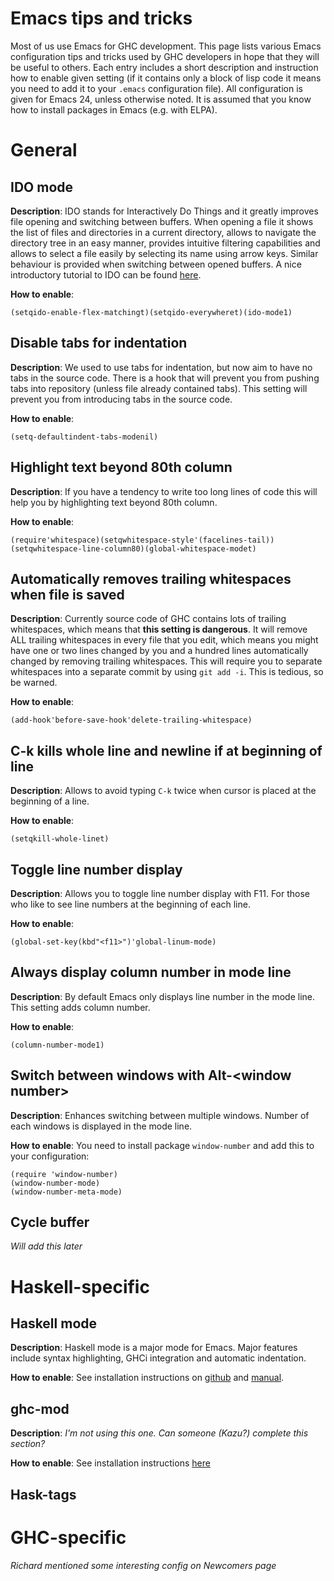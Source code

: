 # Emacs tips and tricks


Most of us use Emacs for GHC development. This page lists various Emacs configuration tips and tricks used by GHC developers in hope that they will be useful to others. Each entry includes a short description and instruction how to enable given setting (if it contains only a block of lisp code it means you need to add it to your `.emacs` configuration file). All configuration is given for Emacs 24, unless otherwise noted. It is assumed that you know how to install packages in Emacs (e.g. with ELPA).

# General

## IDO mode

**Description**: IDO stands for Interactively Do Things and it greatly improves file opening and switching between buffers. When opening a file it shows the list of files and directories in a current directory, allows to navigate the directory tree in an easy manner, provides intuitive filtering capabilities and allows to select a file easily by selecting its name using arrow keys. Similar behaviour is provided when switching between opened buffers. A nice introductory tutorial to IDO can be found [ here](http://www.masteringemacs.org/articles/2010/10/10/introduction-to-ido-mode/).

**How to enable**:

```
(setqido-enable-flex-matchingt)(setqido-everywheret)(ido-mode1)
```

## Disable tabs for indentation

**Description**: We used to use tabs for indentation, but now aim to have no tabs in the source code. There is a hook that will prevent you from pushing tabs into repository (unless file already contained tabs). This setting will prevent you from introducing tabs in the source code.

**How to enable**:

```
(setq-defaultindent-tabs-modenil)
```

## Highlight text beyond 80th column

**Description**: If you have a tendency to write too long lines of code this will help you by highlighting text beyond 80th column.

**How to enable**:

```
(require'whitespace)(setqwhitespace-style'(facelines-tail))(setqwhitespace-line-column80)(global-whitespace-modet)
```

## Automatically removes trailing whitespaces when file is saved

**Description**: Currently source code of GHC contains lots of trailing whitespaces, which means that **this setting is dangerous**. It will remove ALL trailing whitespaces in every file that you edit, which means you might have one or two lines changed by you and a hundred lines automatically changed by removing trailing whitespaces. This will require you to separate whitespaces into a separate commit by using `git add -i`. This is tedious, so be warned.

**How to enable**:

```
(add-hook'before-save-hook'delete-trailing-whitespace)
```

## C-k kills whole line and newline if at beginning of line

**Description**: Allows to avoid typing `C-k` twice when cursor is placed at the beginning of a line.

**How to enable**:

```
(setqkill-whole-linet)
```

## Toggle line number display

**Description**: Allows you to toggle line number display with F11. For those who like to see line numbers at the beginning of each line.

**How to enable**:

```
(global-set-key(kbd"<f11>")'global-linum-mode)
```

## Always display column number in mode line

**Description**: By default Emacs only displays line number in the mode line. This setting adds column number.

**How to enable**:

```
(column-number-mode1)
```

## Switch between windows with Alt-\<window number\>

**Description**: Enhances switching between multiple windows. Number of each windows is displayed in the mode line.

**How to enable**:
You need to install package `window-number` and add this to your configuration:

```wiki
(require 'window-number)
(window-number-mode)
(window-number-meta-mode)
```

## Cycle buffer

*Will add this later*

# Haskell-specific

## Haskell mode

**Description**: Haskell mode is a major mode for Emacs. Major features include syntax highlighting, GHCi integration and automatic indentation.

**How to enable**: See installation instructions on [ github](https://github.com/haskell/haskell-mode) and [ manual](http://haskell.github.io/haskell-mode/manual/latest/).

## ghc-mod

**Description**: *I'm not using this one. Can someone (Kazu?) complete this section?*

**How to enable**: See installation instructions [ here](http://www.mew.org/~kazu/proj/ghc-mod/en/)

## Hask-tags

# GHC-specific

*Richard mentioned some interesting config on Newcomers page*